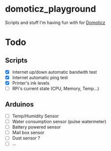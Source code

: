 # domoticz_playground
Scripts and stuff I'm having fun with for [Domoticz](https://www.domoticz.com)

# Todo
## Scripts
- [x] Internet up/down automatic bandwith test
- [x] Internet automatic ping test
- [x] Printer's ink levels
- [ ] RPi's current state (CPU, Memory, Temp...)

## Arduinos
- [ ] Temp/Humidity Sensor
- [ ] Water consumption sensor (pulse watermeter)
- [ ] Battery powered sensor
- [ ] Mail box sensor
- [ ] Dust sensor ?
- [ ] ...

